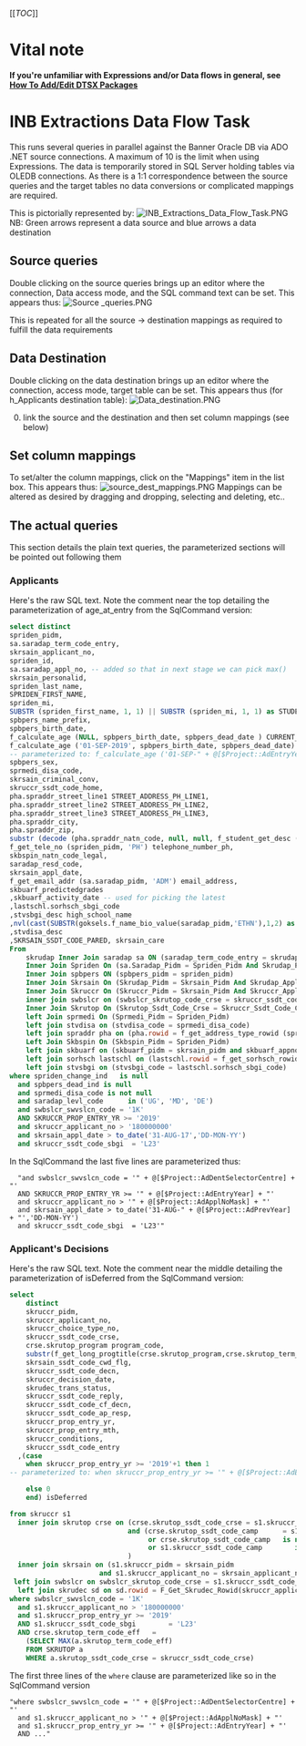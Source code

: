 [[_TOC_]]

# Vital note
**If you're unfamiliar with Expressions and/or Data flows in general, see [How To Add/Edit DTSX Packages](/Intro/How-To-Add-Edit-DTSX-Packages)**

# INB Extractions Data Flow Task

This runs several queries in parallel against the Banner Oracle DB via ADO .NET source connections. 
A maximum of 10 is the limit when using Expressions.
The data is temporarily stored in SQL Server holding tables via OLEDB connections. As there
is a 1:1 correspondence between the source queries and the target tables no data conversions
or complicated mappings are required. 

This is pictorially represented by:
 ![INB_Extractions_Data_Flow_Task.PNG](/.attachments/INB_Extractions_Data_Flow_Task-56d4fbc1-6872-4ace-8969-0e445b8ea330.PNG)
NB: Green arrows represent a data source and blue arrows a data destination

## Source queries

Double clicking on the source queries brings up an editor where the connection, Data access mode, and the SQL command
text can be set. This appears thus:
 ![Source _queries.PNG](/.attachments/Source%20_queries-6f663bf7-9c8e-4859-ab29-4daf43fb04f8.PNG)


This is repeated for all the source -> destination mappings as required to fulfill the data requirements

## Data Destination

Double clicking on the data destination brings up an editor where the connection, access mode, target table can be set.
This appears thus (for h_Applicants destination table):
 ![Data_destination.PNG](/.attachments/Data_destination-c2d5aa3a-bd10-4e16-9d9a-507dfa9eda09.PNG)

0. link the source and the destination and then set column mappings (see below)

## Set column mappings

To set/alter the column mappings, click on the "Mappings" item in the list box. This appears thus:
![source_dest_mappings.PNG](/.attachments/source_dest_mappings-29410702-bc68-4fcd-82e6-389f4b467760.PNG)
Mappings can be altered as desired by dragging and dropping, selecting and deleting, etc..

## The actual queries

This section details the plain text queries, the parameterized sections will be pointed out following them 

### Applicants

Here's the raw SQL text. Note the comment near the top detailing the parameterization of age_at_entry from the SqlCommand version:
``` sql
select distinct 
spriden_pidm,
sa.saradap_term_code_entry,
skrsain_applicant_no,
spriden_id,
sa.saradap_appl_no, -- added so that in next stage we can pick max()
skrsain_personalid,
spriden_last_name,
SPRIDEN_FIRST_NAME,
spriden_mi,
SUBSTR (spriden_first_name, 1, 1) || SUBSTR (spriden_mi, 1, 1) as STUDENT_INITIALS,
spbpers_name_prefix,
spbpers_birth_date,
f_calculate_age (NULL, spbpers_birth_date, spbpers_dead_date ) CURRENT_AGE,
f_calculate_age ('01-SEP-2019', spbpers_birth_date, spbpers_dead_date) age_at_entry,
-- parameterized to: f_calculate_age ('01-SEP-" + @[$Project::AdEntryYear] + "', spbpers_birth_date, spbpers_dead_date) age_at_entry,
spbpers_sex,
sprmedi_disa_code,
skrsain_criminal_conv,
skruccr_ssdt_code_home,
pha.spraddr_street_line1 STREET_ADDRESS_PH_LINE1,
pha.spraddr_street_line2 STREET_ADDRESS_PH_LINE2,
pha.spraddr_street_line3 STREET_ADDRESS_PH_LINE3,
pha.spraddr_city,
pha.spraddr_zip,
substr (decode (pha.spraddr_natn_code, null, null, f_student_get_desc ('STVNATN', pha.spraddr_natn_code, 30 ) ), 1, 30 ) as nation_description_ph,
f_get_tele_no (spriden_pidm, 'PH') telephone_number_ph,
skbspin_natn_code_legal,
saradap_resd_code,
skrsain_appl_date,
f_get_email_addr (sa.saradap_pidm, 'ADM') email_address,
skbuarf_predictedgrades
,skbuarf_activity_date -- used for picking the latest
,lastschl.sorhsch_sbgi_code
,stvsbgi_desc high_school_name
,nvl(cast(SUBSTR(goksels.f_name_bio_value(saradap_pidm,'ETHN'),1,2) as varchar2(2)),'XX') eth_code
,stvdisa_desc
,SKRSAIN_SSDT_CODE_PARED, skrsain_care
From
    skrudap Inner Join saradap sa ON (saradap_term_code_entry = skrudap_term_code_entry AND saradap_appl_no = skrudap_appl_no)
    Inner Join Spriden On (sa.Saradap_Pidm = Spriden_Pidm And Skrudap_Pidm = Spriden_Pidm)
    Inner Join spbpers ON (spbpers_pidm = spriden_pidm)
    Inner Join Skrsain On (Skrudap_Pidm = Skrsain_Pidm And Skrudap_Applicant_No = Skrsain_Applicant_No)
    Inner Join Skruccr On (Skruccr_Pidm = Skrsain_Pidm And Skruccr_Applicant_No = Skrsain_Applicant_No)-- AND saradap_appl_no = Skruccr_appl_no)
    inner join swbslcr on (swbslcr_skrutop_code_crse = skruccr_ssdt_code_crse) -- changed to inner join
    Inner Join Skrutop On (Skrutop_Ssdt_Code_Crse = Skruccr_Ssdt_Code_Crse and Saradap_Majr_Code_1 = Skrutop_Majr_Code)
    left Join sprmedi On (Sprmedi_Pidm = Spriden_Pidm)
    left join stvdisa on (stvdisa_code = sprmedi_disa_code)
    left join spraddr pha on (pha.rowid = f_get_address_type_rowid (spriden_pidm, 'A', sysdate, 'S', 'PH'))
    Left Join Skbspin On (Skbspin_Pidm = Spriden_Pidm)
    left join skbuarf on (skbuarf_pidm = skrsain_pidm and skbuarf_appno = skrsain_applicant_no)
    left join sorhsch lastschl on (lastschl.rowid = f_get_sorhsch_rowid (spriden_pidm, 'LAST'))
    left join stvsbgi on (stvsbgi_code = lastschl.sorhsch_sbgi_code)
where spriden_change_ind   is null
  and spbpers_dead_ind is null
  and sprmedi_disa_code is not null
  and saradap_levl_code      in ('UG', 'MD', 'DE')
  and swbslcr_swvslcn_code = '1K'
  AND SKRUCCR_PROP_ENTRY_YR >= '2019'
  and skruccr_applicant_no > '180000000'
  and skrsain_appl_date > to_date('31-AUG-17','DD-MON-YY')
  and skruccr_ssdt_code_sbgi  = 'L23'
```
In the SqlCommand the last five lines are parameterized thus:
```
  "and swbslcr_swvslcn_code = '" + @[$Project::AdDentSelectorCentre] + "'
  AND SKRUCCR_PROP_ENTRY_YR >= '" + @[$Project::AdEntryYear] + "'
  and skruccr_applicant_no > '" + @[$Project::AdApplNoMask] + "'
  and skrsain_appl_date > to_date('31-AUG-" + @[$Project::AdPrevYear] + "','DD-MON-YY')
  and skruccr_ssdt_code_sbgi  = 'L23'"
```

### Applicant's Decisions


Here's the raw SQL text. Note the comment near the middle detailing the parameterization of isDeferred from the SqlCommand version:
``` sql
select
	distinct
	skruccr_pidm,
	skruccr_applicant_no,
	skruccr_choice_type_no,
	skruccr_ssdt_code_crse,
	crse.skrutop_program program_code,
	substr(f_get_long_progtitle(crse.skrutop_program,crse.skrutop_term_code_eff),1,255) program_desc,
	skrsain_ssdt_code_cwd_flg,
	skruccr_ssdt_code_decn,
	skruccr_decision_date,
	skrudec_trans_status,
	skruccr_ssdt_code_reply,
	skruccr_ssdt_code_cf_decn,
	skruccr_ssdt_code_ap_resp,
	skruccr_prop_entry_yr,
	skruccr_prop_entry_mth,
	skruccr_conditions,
	skruccr_ssdt_code_entry
  ,(case 
    when skruccr_prop_entry_yr >= '2019'+1 then 1
-- parameterized to: when skruccr_prop_entry_yr >= '" + @[$Project::AdEntryYear]  + "'+1 then 1

    else 0
    end) isDeferred

from skruccr s1
  inner join skrutop crse on (crse.skrutop_ssdt_code_crse = s1.skruccr_ssdt_code_crse
                             and (crse.skrutop_ssdt_code_camp      = s1.skruccr_ssdt_code_camp
                                  or crse.skrutop_ssdt_code_camp   is null
                                  or s1.skruccr_ssdt_code_camp        is null)
                             )
  inner join skrsain on (s1.skruccr_pidm = skrsain_pidm
                      and s1.skruccr_applicant_no = skrsain_applicant_no)
 left join swbslcr on swbslcr_skrutop_code_crse = s1.skruccr_ssdt_code_crse
  left join skrudec sd on sd.rowid = F_Get_Skrudec_Rowid(skruccr_applicant_no,skruccr_choice_type,skruccr_choice_type_no)
where swbslcr_swvslcn_code = '1K'
  and s1.skruccr_applicant_no > '180000000'
  and s1.skruccr_prop_entry_yr >= '2019'
  AND s1.skruccr_ssdt_code_sbgi        = 'L23'
  AND crse.skrutop_term_code_eff   =
    (SELECT MAX(a.skrutop_term_code_eff)
    FROM SKRUTOP a
    WHERE a.skrutop_ssdt_code_crse = skruccr_ssdt_code_crse)
```
The first three lines of the `where` clause are parameterized like so in the SqlCommand version
```
"where swbslcr_swvslcn_code = '" + @[$Project::AdDentSelectorCentre] + "'
  and s1.skruccr_applicant_no > '" + @[$Project::AdApplNoMask] + "'
  and s1.skruccr_prop_entry_yr >= '" + @[$Project::AdEntryYear] + "'
  AND ..."
```